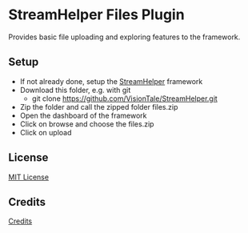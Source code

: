 # StreamHelper Files Plugin

Provides basic file uploading and exploring features to the framework.

## Setup

+ If not already done, setup the [StreamHelper](https://github.com/VisionTale/StreamHelper) framework
+ Download this folder, e.g. with git
    + git clone https://github.com/VisionTale/StreamHelper.git
+ Zip the folder and call the zipped folder files.zip
+ Open the dashboard of the framework
+ Click on browse and choose the files.zip
+ Click on upload

## License

[MIT License](./LICENSE)

## Credits

[Credits](./CREDITS.md)